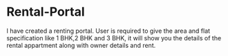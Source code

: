 # Rental-Portal
I have created a renting portal. User is required to give the area and flat specification like 1 BHK,2 BHK and 3 BHK, it will show you the details of the rental appartment along with owner details and rent.
